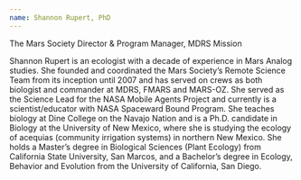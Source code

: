 ```yaml
---
name: Shannon Rupert, PhD
---
```

The Mars Society Director & Program Manager, MDRS Mission

Shannon Rupert is an ecologist with a decade of experience in Mars Analog studies.  She founded and coordinated the Mars Society’s Remote Science Team from its inception until 2007 and has served on crews as both biologist and commander at MDRS, FMARS and MARS-OZ.  She served as the Science Lead for the NASA Mobile Agents Project and currently is a scientist/educator with NASA Spaceward Bound Program.  She teaches biology at Dine College on the Navajo Nation and is a Ph.D. candidate in Biology at the University of New Mexico, where she is studying the ecology of acequias (community irrigation systems) in northern New Mexico.  She holds a Master’s degree in Biological Sciences (Plant Ecology) from California State University, San Marcos, and a Bachelor’s degree in Ecology, Behavior and Evolution from the University of California, San Diego.
